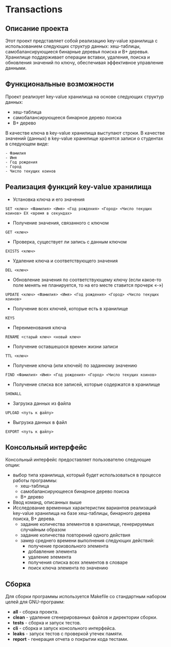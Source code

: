 # Transactions


## Описание проекта
Этот проект представляет собой реализацию key-value хранилища с использованием следующих структур данных: хеш-таблицы, самобалансирующиеся бинарные деревья поиска и B+ деревья. Хранилище поддерживает операции вставки, удаления, поиска и обновления значений по ключу, обеспечивая эффективное управление данными.


## Функциональные возможности
Проект реализует key-value хранилища на основе следующих структур данных:
- хеш-таблица
- самобалансирующееся бинарное дерево поиска
- B+ дерево

В качестве ключа в key-value хранилища выступают строки. В качестве значений (данных) в key-value хранилище хранятся записи о студентах в следующем виде:
```
- Фамилия
- Имя
- Год рождения
- Город
- Число текущих коинов
```


## Реализация функций key-value хранилища
- Установка ключа и его значения
```
SET <ключ> <Фамилия> <Имя> <Год рождения> <Город> <Число текущих коинов> EX <время в секундах>
```

- Получение значения, связанного с ключом
```
GET <ключ>
```

- Проверка, существует ли запись с данным ключом
```
EXISTS <ключ>
```

- Удаление ключа и соответствующего значения
```
DEL <ключ>
```

- Обновление значения по соответствующему ключу (если какое-то поле менять не планируется, то на его месте ставится прочерк «-»)
```
UPDATE <ключ> <Фамилия> <Имя> <Год рождения> <Город> <Число текущих коинов>
```

- Получение всех ключей, которые есть в хранилище
```
KEYS
```

- Переименования ключа
```
RENAME <старый ключ> <новый ключ>
```

- Получение оставшешося времен жизни записи
```
TTL <ключ>
```

- Получение ключа (или ключей) по заданному значению
```
FIND <Фамилия> <Имя> <Год рождения> <Город> <Число текущих коинов>
```

- Получение списка все записей, которые содержатся в хранилище
```
SHOWALL
```

- Загрузка данных из файла
```
UPLOAD <путь к файлу>
```

- Выгрузка данных в файл
```
EXPORT <путь к файлу>
```


## Консольный интерфейс
Консольный интерфейс предоставляет пользователю следующие опции:
- выбор типа хранилища, который будет использоваться в процессе работы программы:
    - хеш-таблица
    - самобалансирующееся бинарное дерево поиска
    - B+ дерево
- Ввод команд, описанных выше
- Исследование временных характеристик вариантов реализаций key-value хранилища на базе хеш-таблицы, бинарного дерева поиска, B+ дерева.
    - задание количества элементов в хранилище, генерируемых случайным образом
    - задание количества повторений одного действия
    - замер среднего времени выполнения следующих действий:
        - получение произвольного элемента
        - добавление элемента
        - удаление элемента
        - получения списка всех элементов в словаре
        - поиск ключа элемента по значению


## Сборка
Для сборки программы используется Makefile со стандартным набором целей для GNU-программ:
  - **all** - сборка проекта.
  - **clean** - удаление сгенерированных файлов и директории сборки.
  - **tests** - сборка и запуск тестов.
  - **cli** - сборка и запуск консольного интерфейса.
  - **leaks** - запуск тестов с проверкой утечек памяти.
  - **report** - генерация отчета о покрытии кода тестами.
